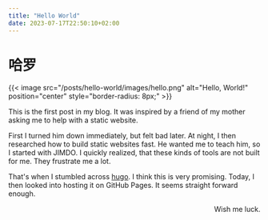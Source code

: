 ```yaml
---
title: "Hello World"
date: 2023-07-17T22:50:10+02:00
---
```


# 哈罗

{{< image src="/posts/hello-world/images/hello.png" alt="Hello, World!" position="center" style="border-radius: 8px;" >}}


This is the first post in my blog.
It was inspired by a friend of my mother asking me to help with a static website.

First I turned him down immediately, but felt bad later.
At night, I then researched how to build static websites fast.
He wanted me to teach him, so I started with JIMDO.
I quickly realized, that these kinds of tools are not built for me.
They frustrate me a lot.

That's when I stumbled across [hugo](https://github.com/gohugoio/hugo).
I think this is very promising.
Today, I then looked into hosting it on GitHub Pages.
It seems straight forward enough.

 <p style='text-align: right;'> Wish me luck. </p>
